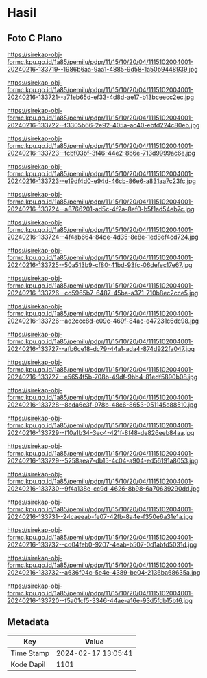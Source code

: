# Hasil

## Foto C Plano

https://sirekap-obj-formc.kpu.go.id/1a85/pemilu/pdpr/11/15/10/20/04/1115102004001-20240216-133719--1986b6aa-9aa1-4885-9d58-1a50b9448939.jpg

https://sirekap-obj-formc.kpu.go.id/1a85/pemilu/pdpr/11/15/10/20/04/1115102004001-20240216-133721--a71eb65d-ef33-4d8d-ae17-b13bceecc2ec.jpg

https://sirekap-obj-formc.kpu.go.id/1a85/pemilu/pdpr/11/15/10/20/04/1115102004001-20240216-133722--f3305b66-2e92-405a-ac40-ebfd224c80eb.jpg

https://sirekap-obj-formc.kpu.go.id/1a85/pemilu/pdpr/11/15/10/20/04/1115102004001-20240216-133723--fcbf03bf-3f46-44e2-8b6e-713d9999ac6e.jpg

https://sirekap-obj-formc.kpu.go.id/1a85/pemilu/pdpr/11/15/10/20/04/1115102004001-20240216-133723--e19df4d0-e94d-46cb-86e6-a831aa7c23fc.jpg

https://sirekap-obj-formc.kpu.go.id/1a85/pemilu/pdpr/11/15/10/20/04/1115102004001-20240216-133724--a8766201-ad5c-4f2a-8ef0-b5f1ad54eb7c.jpg

https://sirekap-obj-formc.kpu.go.id/1a85/pemilu/pdpr/11/15/10/20/04/1115102004001-20240216-133724--4f4ab664-84de-4d35-8e8e-1ed8ef4cd724.jpg

https://sirekap-obj-formc.kpu.go.id/1a85/pemilu/pdpr/11/15/10/20/04/1115102004001-20240216-133725--50a513b9-cf80-41bd-93fc-06defec17e67.jpg

https://sirekap-obj-formc.kpu.go.id/1a85/pemilu/pdpr/11/15/10/20/04/1115102004001-20240216-133726--cd5965b7-6487-45ba-a371-710b8ec2cce5.jpg

https://sirekap-obj-formc.kpu.go.id/1a85/pemilu/pdpr/11/15/10/20/04/1115102004001-20240216-133726--ad2ccc8d-e09c-469f-84ac-e47231c6dc98.jpg

https://sirekap-obj-formc.kpu.go.id/1a85/pemilu/pdpr/11/15/10/20/04/1115102004001-20240216-133727--afb6ce18-dc79-44a1-ada4-874d922fa047.jpg

https://sirekap-obj-formc.kpu.go.id/1a85/pemilu/pdpr/11/15/10/20/04/1115102004001-20240216-133727--e5654f5b-708b-49df-9bb4-81edf5890b08.jpg

https://sirekap-obj-formc.kpu.go.id/1a85/pemilu/pdpr/11/15/10/20/04/1115102004001-20240216-133728--8cda6e3f-978b-48c6-8653-051145e88510.jpg

https://sirekap-obj-formc.kpu.go.id/1a85/pemilu/pdpr/11/15/10/20/04/1115102004001-20240216-133729--f10a1b34-3ec4-421f-8f48-de826eeb84aa.jpg

https://sirekap-obj-formc.kpu.go.id/1a85/pemilu/pdpr/11/15/10/20/04/1115102004001-20240216-133729--5258aea7-db15-4c04-a904-ed56191a8053.jpg

https://sirekap-obj-formc.kpu.go.id/1a85/pemilu/pdpr/11/15/10/20/04/1115102004001-20240216-133730--9f4a138e-cc9d-4626-8b98-6a70639290dd.jpg

https://sirekap-obj-formc.kpu.go.id/1a85/pemilu/pdpr/11/15/10/20/04/1115102004001-20240216-133731--24caeeab-fe07-42fb-8a4e-f350e6a31e1a.jpg

https://sirekap-obj-formc.kpu.go.id/1a85/pemilu/pdpr/11/15/10/20/04/1115102004001-20240216-133732--cd04feb0-9207-4eab-b507-0d1abfd5031d.jpg

https://sirekap-obj-formc.kpu.go.id/1a85/pemilu/pdpr/11/15/10/20/04/1115102004001-20240216-133732--a636f04c-5e4e-4389-be04-2136ba68635a.jpg

https://sirekap-obj-formc.kpu.go.id/1a85/pemilu/pdpr/11/15/10/20/04/1115102004001-20240216-133720--f5a01cf5-3346-44ae-a16e-93d5fdb15bf6.jpg


## Metadata

| Key        | Value               |
| ---------- | ------------------- |
| Time Stamp | 2024-02-17 13:05:41 |
| Kode Dapil | 1101                |



